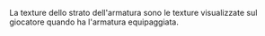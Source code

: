 La texture dello strato dell'armatura sono le texture visualizzate sul giocatore quando ha l'armatura equipaggiata.